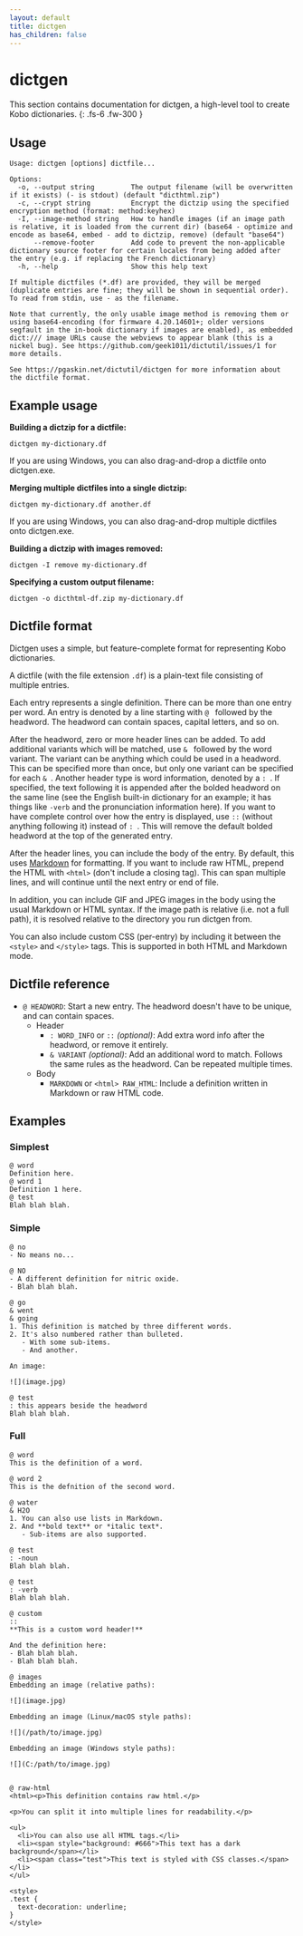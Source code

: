 ```yaml
---
layout: default
title: dictgen
has_children: false
---
```


# dictgen

This section contains documentation for dictgen, a high-level tool to create Kobo dictionaries.
{: .fs-6 .fw-300 }

## Usage

```
Usage: dictgen [options] dictfile...

Options:
  -o, --output string         The output filename (will be overwritten if it exists) (- is stdout) (default "dicthtml.zip")
  -c, --crypt string          Encrypt the dictzip using the specified encryption method (format: method:keyhex)
  -I, --image-method string   How to handle images (if an image path is relative, it is loaded from the current dir) (base64 - optimize and encode as base64, embed - add to dictzip, remove) (default "base64")
      --remove-footer         Add code to prevent the non-applicable dictionary source footer for certain locales from being added after the entry (e.g. if replacing the French dictionary)
  -h, --help                  Show this help text

If multiple dictfiles (*.df) are provided, they will be merged (duplicate entries are fine; they will be shown in sequential order). To read from stdin, use - as the filename.

Note that currently, the only usable image method is removing them or using base64-encoding (for firmware 4.20.14601+; older versions segfault in the in-book dictionary if images are enabled), as embedded dict:/// image URLs cause the webviews to appear blank (this is a nickel bug). See https://github.com/geek1011/dictutil/issues/1 for more details.

See https://pgaskin.net/dictutil/dictgen for more information about the dictfile format.
```

## Example usage

**Building a dictzip for a dictfile:**

```
dictgen my-dictionary.df
```

If you are using Windows, you can also drag-and-drop a dictfile onto dictgen.exe. 

**Merging multiple dictfiles into a single dictzip:**

```
dictgen my-dictionary.df another.df
```

If you are using Windows, you can also drag-and-drop multiple dictfiles onto dictgen.exe. 

**Building a dictzip with images removed:**

```
dictgen -I remove my-dictionary.df
```

**Specifying a custom output filename:**

```
dictgen -o dicthtml-df.zip my-dictionary.df
```

## Dictfile format
Dictgen uses a simple, but feature-complete format for representing Kobo dictionaries.

A dictfile (with the file extension `.df`) is a plain-text file consisting of multiple entries.

Each entry represents a single definition. There can be more than one entry per word. An entry is denoted by a line starting with `@ ` followed by the headword. The headword can contain spaces, capital letters, and so on.

After the headword, zero or more header lines can be added. To add additional variants which will be matched, use `& ` followed by the word variant. The variant can be anything which could be used in a headword. This can be specified more than once, but only one variant can be specified for each `& `. Another header type is word information, denoted by a `: `. If specified, the text following it is appended after the bolded headword on the same line (see the English built-in dictionary for an example; it has things like `-verb` and the pronunciation information here). If you want to have complete control over how the entry is displayed, use `::` (without anything following it) instead of `: `. This will remove the default bolded headword at the top of the generated entry.

After the header lines, you can include the body of the entry. By default, this uses [Markdown](https://github.com/adam-p/markdown-here/wiki/Markdown-Cheatsheet) for formatting. If you want to include raw HTML, prepend the HTML with `<html>` (don't include a closing tag). This can span multiple lines, and will continue until the next entry or end of file.

In addition, you can include GIF and JPEG images in the body using the usual Markdown or HTML syntax. If the image path is relative (i.e. not a full path), it is resolved relative to the directory you run dictgen from.

You can also include custom CSS (per-entry) by including it between the `<style>` and `</style>` tags. This is supported in both HTML and Markdown mode.

## Dictfile reference

- `@ HEADWORD`: Start a new entry. The headword doesn't have to be unique, and can contain spaces.
  - Header
    - `: WORD_INFO` or `::` *(optional)*: Add extra word info after the headword, or remove it entirely.
    - `& VARIANT` *(optional)*: Add an additional word to match. Follows the same rules as the headword. Can be repeated multiple times.
  - Body
    - `MARKDOWN` or `<html> RAW_HTML`: Include a definition written in Markdown or raw HTML code.

## Examples

### Simplest

```
@ word
Definition here.
@ word 1
Definition 1 here.
@ test
Blah blah blah.
```

### Simple

```
@ no
- No means no...

@ NO
- A different definition for nitric oxide.
- Blah blah blah.

@ go
& went
& going
1. This definition is matched by three different words.
2. It's also numbered rather than bulleted.
   - With some sub-items.
   - And another.

An image:

![](image.jpg)

@ test
: this appears beside the headword
Blah blah blah.
```

### Full

```
@ word
This is the definition of a word.

@ word 2
This is the defnition of the second word.

@ water
& H2O
1. You can also use lists in Markdown.
2. And **bold text** or *italic text*.
   - Sub-items are also supported.

@ test
: -noun
Blah blah blah.

@ test
: -verb
Blah blah blah.

@ custom
::
**This is a custom word header!**

And the definition here:
- Blah blah blah.
- Blah blah blah.

@ images
Embedding an image (relative paths):

![](image.jpg)

Embedding an image (Linux/macOS style paths):

![](/path/to/image.jpg)

Embedding an image (Windows style paths):

![](C:/path/to/image.jpg)


@ raw-html
<html><p>This definition contains raw html.</p>

<p>You can split it into multiple lines for readability.</p>

<ul>
  <li>You can also use all HTML tags.</li>
  <li><span style="background: #666">This text has a dark background</span></li>
  <li><span class="test">This text is styled with CSS classes.</span></li>
</ul>

<style>
.test {
  text-decoration: underline;
}
</style>
```
